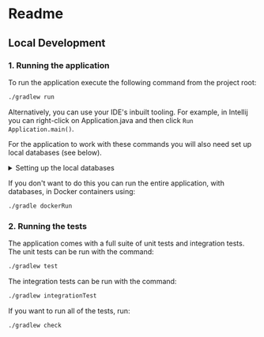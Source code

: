 # Readme

## Local Development

### 1. Running the application

To run the application execute the following command from the project root:

   ```zsh
   ./gradlew run
   ```

Alternatively, you can use your IDE's inbuilt tooling. For example, in Intellij you can right-click on Application.java
and then click `Run Application.main()`.

For the application to work with these commands you will also need set up local databases (see below).

<details>
   <summary>Setting up the local databases</summary>

You will need to create two local PostgreSQL databases: one for local development, and one for running the integration
tests.

<u>Instructions:</u>

1. If you don't already have PostgreSQL installed, download and install it
   from [here](https://www.postgresql.org/download/).
2. Run postgres using your system account. For example, in Linux run the following command:
   ```zsh
   sudo -u postgres psql
   ```
3. Create a local user and database:
   ```
   postgres=# CREATE USER chat_admin WITH PASSWORD 'password';
   ```
   ```
   postgres=# CREATE DATABASE chat_db OWNER chat_admin;
   ```
4. Create a test user and database:
   ```
   postgres=# CREATE USER test_admin WITH PASSWORD 'password';
   ```
   ```
   postgres=# CREATE DATABASE test_db OWNER test_admin;
   ```

</details>

If you don't want to do this you can run the entire application, with databases, in Docker containers using:
   ```zsh
   ./gradle dockerRun
   ```

### 2. Running the tests

The application comes with a full suite of unit tests and integration tests. The unit tests can be run with the command:

   ```zsh
   ./gradlew test
   ```

The integration tests can be run with the command:

   ```zsh
   ./gradlew integrationTest
   ```

If you want to run all of the tests, run:

   ```zsh
   ./gradlew check
   ```
